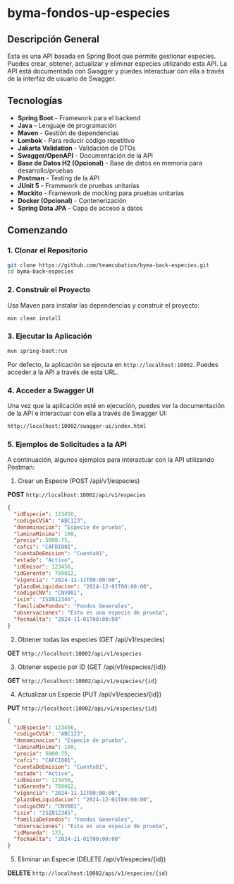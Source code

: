 # byma-fondos-up-especies

## Descripción General
Esta es una API basada en Spring Boot que permite gestionar especies. Puedes crear, obtener, actualizar y eliminar especies utilizando esta API. La API está documentada con Swagger y puedes interactuar con ella a través de la interfaz de usuario de Swagger.

## Tecnologías

- **Spring Boot** - Framework para el backend
- **Java** - Lenguaje de programación
- **Maven** - Gestión de dependencias
- **Lombok** - Para reducir código repetitivo
- **Jakarta Validation** - Validación de DTOs
- **Swagger/OpenAPI** - Documentación de la API
- **Base de Datos H2 (Opcional)** - Base de datos en memoria para desarrollo/pruebas
- **Postman** - Testing de la API
- **JUnit 5** - Framework de pruebas unitarias
- **Mockito** - Framework de mocking para pruebas unitarias
- **Docker (Opcional)** - Contenerización
- **Spring Data JPA** - Capa de acceso a datos

## Comenzando

### 1. Clonar el Repositorio

```bash
git clone https://github.com/teamcubation/byma-back-especies.git
cd byma-back-especies
```

### 2. Construir el Proyecto
Usa Maven para instalar las dependencias y construir el proyecto:
```bash
mvn clean install
```

### 3. Ejecutar la Aplicación
```bash
mvn spring-boot:run
```

Por defecto, la aplicación se ejecuta en `http://localhost:10002`. Puedes acceder a la API a través de esta URL.

### 4. Acceder a Swagger UI
Una vez que la aplicación esté en ejecución, puedes ver la documentación de la API e interactuar con ella a través de Swagger UI:
```bash
http://localhost:10002/swagger-ui/index.html
```

### 5. Ejemplos de Solicitudes a la API
A continuación, algunos ejemplos para interactuar con la API utilizando Postman:

1. Crear un Especie (POST /api/v1/especies)

**POST** `http://localhost:10002/api/v1/especies`
```json
{ 
  "idEspecie": 123456,
  "codigoCVSA": "ABC123",
  "denominacion": "Especie de prueba",
  "laminaMinima": 100,
  "precio": 5000.75,
  "cafci": "CAFDI001",
  "cuentaDeEmision": "Cuenta01",
  "estado": "Activo",
  "idEmisor": 123456,
  "idGerente": 789012,
  "vigencia": "2024-11-11T00:00:00",
  "plazoDeLiquidacion": "2024-12-01T00:00:00",
  "codigoCNV": "CNV001",
  "isin": "ISIN12345",
  "familiaDeFondos": "Fondos Generales",
  "observaciones": "Esta es una especie de prueba",
  "fechaAlta": "2024-11-01T00:00:00"
}
```

2. Obtener todas las especies (GET /api/v1/especies)

**GET** `http://localhost:10002/api/v1/especies`

3. Obtener especie por ID (GET /api/v1/especies/{id})

**GET** `http://localhost:10002/api/v1/especies/{id}`

4. Actualizar un Especie (PUT /api/v1/especies/{id})

**PUT** `http://localhost:10002/api/v1/especies/{id}`
```json
{
  "idEspecie": 123456,
  "codigoCVSA": "ABC123",
  "denominacion": "Especie de prueba",
  "laminaMinima": 100,
  "precio": 5000.75,
  "cafci": "CAFCI001",
  "cuentaDeEmision": "Cuenta01",
  "estado": "Activo",
  "idEmisor": 123456,
  "idGerente": 789012,
  "vigencia": "2024-11-11T00:00:00",
  "plazoDeLiquidacion": "2024-12-01T00:00:00",
  "codigoCNV": "CNV001",
  "isin": "ISIN12345",
  "familiaDeFondos": "Fondos Generales",
  "observaciones": "Esta es una especie de prueba",
  "idMoneda": 123,
  "fechaAlta": "2024-11-01T00:00:00"
}
```

5. Eliminar un Especie (DELETE /api/v1/especies/{id})

**DELETE** `http://localhost:10002/api/v1/especies/{id}`